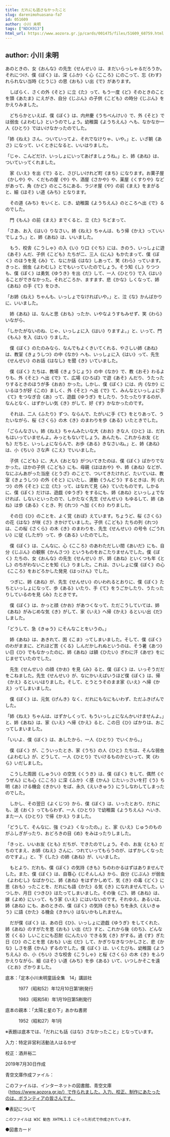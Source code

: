 ```yaml
---
title: だれにも話さなかったこと
slug: darenimohuasana-fa7
id: 051609
author: 小川 未明
tags: ["NDCK913"]
html_url: https://www.aozora.gr.jp/cards/001475/files/51609_68759.html
---
```


## author: 小川 未明

あのときの、女《おんな》の先生《せんせい》は、まだいらっしゃるだろうか。それにつけ、僕《ぼく》は、深《ふか》く心《こころ》にのこって、忘《わす》れられない当時《とうじ》の思《おも》い出《で》があります。

　しばらく、さくの外《そと》に立《た》って、もう一度《ど》そのときのことを頭《あたま》にえがき、自分《じぶん》の子供《こども》の時分《じぶん》をかえりみました。

　どちらかといえば、僕《ぼく》は、内弁慶《うちべんけい》で、外《そと》では弱虫《よわむし》というのでしょう。幼稚園《ようちえん》へも、なかなか一人《ひとり》ではいけなかったのでした。

「姉《ねえ》さん、ついていってよ、それでなけりゃ、いや。」と、いざ朝《あさ》になって、いくときになると、いいはりました。

「じゃ、こんどだけ、いっしょにいってあげましょうね。」と、姉《あね》は、ついていってくれました。

　家《いえ》を出《で》ると、さびしいけれど町《まち》になります。お菓子屋《かしや》や、くだもの屋《や》や、酒屋《さかや》や、薬屋《くすりや》などがあって、角《かど》のところにある、ラジオ屋《や》の前《まえ》をまがると、細《ほそ》い道《みち》となります。

　その道《みち》をいくと、じき、幼稚園《ようちえん》のところへ出《で》るのでした。

　門《もん》の前《まえ》までくると、立《た》ちどまって、

「さあ、お入《はい》りなさい。姉《ねえ》ちゃんは、もう帰《かえ》っていいでしょう。」と、姉《あね》は、いいました。

　もう、校舎《こうしゃ》の入《い》り口《ぐち》には、きのう、いっしょに遊《あそ》んだ、子供《こども》たちが二、三人《にん》もかたまって、僕《ぼく》のほうを見《み》て、なにか話《はな》しあって、笑《わら》っています。きっと、弱虫《よわむし》とでもいっていたのでしょう。そう知《し》りつつも、僕《ぼく》は勇気《ゆうき》を出《だ》して、一人《ひとり》で入《はい》ることができなかった。それどころか、ますます、悲《かな》しくなって、姉《あね》の手《て》をひき、

「お姉《ねえ》ちゃんも、いっしょでなければいや。」と、泣《な》かんばかりに、いいました。

　姉《あね》は、なんと思《おも》ったか、いやなようすもみせず、笑《わら》いながら、

「しかたがないのね、じゃ、いっしょに入《はい》りますよ。」と、いって、門《もん》を入《はい》りました。

　僕《ぼく》のたのみなら、なんでもよくきいてくれる、やさしい姉《あね》は、教室《きょうしつ》の中《なか》へも、いっしょに入《はい》って、先生《せんせい》のお話《はなし》を聞《き》いていました。

　僕《ぼく》たちは、教場《きょうじょう》の中《なか》で、教《おそ》わるよりも、外《そと》へ出《で》て、広場《ひろば》で遊《あそ》んだり、うたったりするときのほうが多《おお》かった。しかし、僕《ぼく》には、内《なか》にいるほうが好《この》ましく、外《そと》へ出《で》て、みんなといっしょに手《て》をつなぎ合《あ》って、遊戯《ゆうぎ》をしたり、うたったりするのが、なんとなく、はずかしい気《き》がして、好《す》かなかったのです。

　それは、二人《ふたり》ずつ、ならんで、たがいに手《て》をとりあって、うたいながら、桜《さくら》の木《き》のまわりを歩《ある》いたときでした。

「ごらんなさい。姉《ねえ》ちゃんみたいな大《おお》きな人《ひと》は、だれもはいっていませんよ。みっともないでしょう。あんたも、これからお友《とも》だちと、いっしょにならんで、お歩《ある》きなさいね。」と、姉《あね》は、小《ちい》さな声《こえ》でいいました。

　子供《こども》に、大人《おとな》がついてきたのは、僕《ぼく》ばかりでなかった。ほかの子供《こども》にも、母親《ははおや》や、姉《あね》などが、なにぶんあがった当座《とうざ》のことで、ついてきたけれど、たいていは、教室《きょうしつ》の外《そと》にいたし、運動《うんどう》するときは、列《れつ》の外《そと》に立《た》って、はなれて見《み》ていたものです。しかるに、僕《ぼく》だけは、遊戯《ゆうぎ》をするにも、姉《あね》といっしょでなければ、しないといったので、しかたなく先生《せんせい》もゆるして、姉《あね》は歩《ある》くとき、列《れつ》へ加《くわ》わりました。

　その日《ひ》のことを、よく覚《おぼ》えています。ちょうど、桜《さくら》の花《はな》が咲《さ》きかけていました。子供《こども》たちの列《れつ》は、この桜《さくら》の木《き》のまわりを、先生《せんせい》の号令《ごうれい》に従《したが》って、歩《ある》いたのでした。

　僕《ぼく》は、こんなに、心《こころ》のあわただしい間《あいだ》にも、自分《じぶん》の観察《かんさつ》というものをおこたりませんでした。僕《ぼく》たちの、女《おんな》の先生《せんせい》が、姉《あね》といくつも年《とし》のちがわないことを知《し》りました。これは、さいしょに僕《ぼく》の心《こころ》をおどろかした発見《はっけん》でした。

　つぎに、姉《あね》が、先生《せんせい》のいわれるとおりに、僕《ぼく》たちといっしょになって、歩《ある》いたり、手《て》をうごかしたり、うたったりしているのを見《み》たときです。

　僕《ぼく》は、かっと顔《かお》があつくなって、ただこうしていては、姉《あね》がみじめな気《き》がして、家《いえ》へ帰《かえ》るといい出《だ》しました。

「どうして、急《きゅう》にそんなことをいうの。」

　姉《あね》は、あきれて、困《こま》ってしまいました。そして、僕《ぼく》のわがままに、どれほど苦《くる》しんだかしれぬというのは、そう暑《あつ》い日《ひ》でもなかったのに、姉《あね》は額《ひたい》ぎわに汗《あせ》をにじませていたのでした。

　先生《せんせい》の顔《かお》を見《み》ると、僕《ぼく》は、いっそうだだをこねました。先生《せんせい》が、なにかいえばいうほど僕《ぼく》は、帰《かえ》るといいはりました。そして、とうとうそのまま家《いえ》へ帰《かえ》ってしまいました。

　僕《ぼく》は、元気《げんき》なく、だれにもなにもいわず、ただふきげんでした。

「姉《ねえ》ちゃんは、はずかしくって、もういっしょになんかいけませんよ。」と、姉《あね》は、家《いえ》へ帰《かえ》ると、この日《ひ》ばかりは、おこってしまいました。

「いいよ、僕《ぼく》は、あしたから、一人《ひとり》でいくから。」

　僕《ぼく》が、こういったとき、家《うち》の人《ひと》たちは、そんな弱虫《よわむし》が、どうして、一人《ひとり》でいけるものかといって、笑《わら》いだしました。

　こうした周囲《しゅうい》の空気《くうき》は、僕《ぼく》をして、偶然《ぐうぜん》にも心《こころ》に深《ふか》く感《かん》じたいっさいを打《う》ち明《あ》ける機会《きかい》をば、永久《えいきゅう》にうしなわしてしまったのでした。

　しかし、その翌日《よくじつ》から、僕《ぼく》は、いったとおり、だれにも、送《おく》ってもらわず、一人《ひとり》で幼稚園《ようちえん》へいき、また一人《ひとり》で帰《かえ》りました。

「どうして、そんなに、強《つよ》くなったの。」と、家《いえ》じゅうのものがふしぎがったり、おどろきの目《め》をみはったりしました。

「きっと、いいお友《とも》だちが、できたのでしょう。その、お友《とも》だちのてまえ、お姉《ねえ》さんに、つれていってもらうのが、はずかしくなったのですよ。」と、下《した》の姉《あね》が、いいました。

　もとより、だれも、僕《ぼく》の気持《きも》ちのわかるはずはありませんでした。また、僕《ぼく》は、自尊心《じそんしん》から、自分《じぶん》が弱虫《よわむし》なばかりに、姉《あね》をはずかしめて、気《き》の毒《どく》に思《おも》ったことを、だれにも語《かた》る気《き》になれませんでした。いつしか、月日《つきひ》はたってしまいました。その後《ご》、姉《あね》は、嫁《よめ》にいって、もう家《いえ》にはいないのです。それゆえ、あるいは、姉《あね》にも、あのときの、僕《ぼく》の気持《きも》ちを永久《えいきゅう》に語《かた》る機会《きかい》はないかもしれません。

　だが僕《ぼく》は、あの日《ひ》、いっしょに遊戯《ゆうぎ》をしてくれた、姉《あね》のすがたを思《おも》い出《だ》すと、これから後《のち》、どんな苦《くる》しいことにも忍耐《にんたい》できる気《き》がする。過《す》ぎた日《ひ》のことを思《おも》い出《だ》して、かぎりなきなつかしさと、悲《かな》しさを感《かん》ずるのでした。僕《ぼく》は、いくたびも、幼稚園《ようちえん》の、小《ちい》さな校舎《こうしゃ》と桜《さくら》の木《き》をふりかえりながら、細《ほそ》い道《みち》を歩《ある》いて、いつしかそこを遠《とお》ざかりました。













底本：「定本小川未明童話全集　14」講談社

　　　1977（昭和52）年12月10日第1刷発行

　　　1983（昭和58）年1月19日第5刷発行

底本の親本：「太陽と星の下」あかね書房

　　　1952（昭和27）年1月

※表題は底本では、「だれにも話《はな》さなかったこと」となっています。

入力：特定非営利活動法人はるかぜ

校正：酒井裕二

2019年7月30日作成

青空文庫作成ファイル：

このファイルは、インターネットの図書館、青空文庫（https://www.aozora.gr.jp/）で作られました。入力、校正、制作にあたったのは、ボランティアの皆さんです。











●表記について


	このファイルは W3C 勧告 XHTML1.1 にそった形式で作成されています。







●図書カード